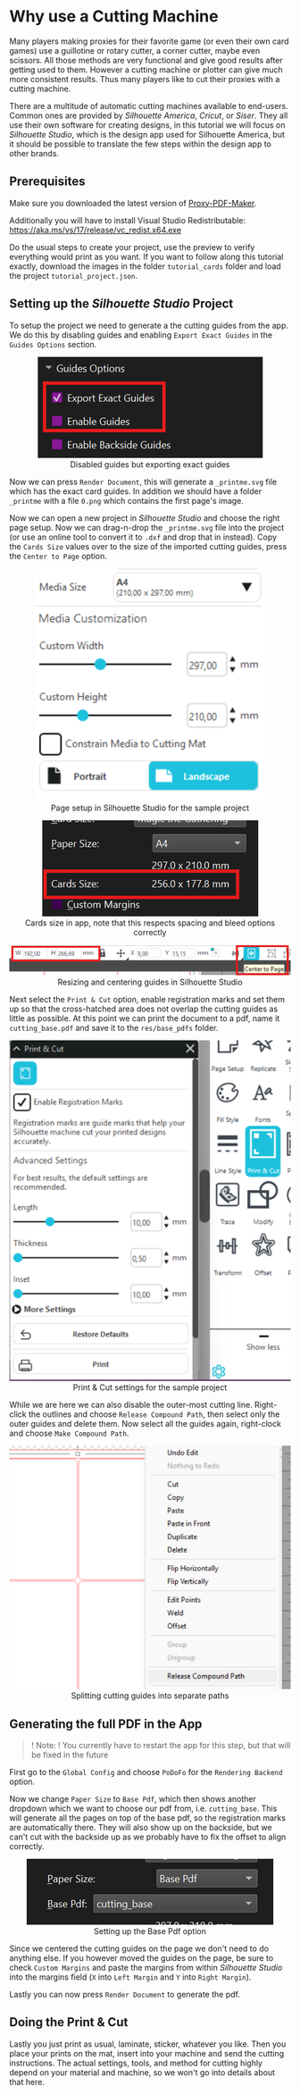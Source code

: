 # Why use a Cutting Machine

Many players making proxies for their favorite game (or even their own card games) use a guillotine or rotary cutter, a corner cutter, maybe even scissors. All those methods are very functional and give good results after getting used to them. However a cutting machine or plotter can give much more consistent results. Thus many players like to cut their proxies with a cutting machine.

There are a multitude of automatic cutting machines available to end-users. Common ones are provided by _Silhouette America_, _Cricut_, or _Siser_. They all use their own software for creating designs, in this tutorial we will focus on _Silhouette Studio_, which is the design app used for Silhouette America, but it should be possible to translate the few steps within the design app to other brands.

## Prerequisites
Make sure you downloaded the latest version of [Proxy-PDF-Maker](https://github.com/Malacath-92/Proxy-PDF-Maker/releases).

Additionally you will have to install Visual Studio Redistributable: https://aka.ms/vs/17/release/vc_redist.x64.exe

Do the usual steps to create your project, use the preview to verify everything would print as you want.  If you want to follow along this tutorial exactly, download the images in the folder `tutorial_cards` folder and load the project `tutorial_project.json`.

## Setting up the _Silhouette Studio_ Project

To setup the project we need to generate a the cutting guides from the app. We do this by disabling guides and enabling `Export Exact Guides` in the `Guides Options` section.

<p align="center">
    <img src="./images/exact_guides.png" alt="Exact Guides"/>
    <br>
    Disabled guides but exporting exact guides
</p>

Now we can press `Render Document`, this will generate a `_printme.svg` file which has the exact card guides. In addition we should have a folder `_printme` with a file `0.png` which contains the first page's image.

Now we can open a new project in _Silhouette Studio_ and choose the right page setup. Now we can drag-n-drop the `_printme.svg` file into the project (or use an online tool to convert it to `.dxf` and drop that in instead). Copy the `Cards Size` values over to the size of the imported cutting guides, press the `Center to Page` option.

<p align="center">
    <img src="./images/silhouette_page_setup.png" alt="Page Setup"/>
    <br>
    Page setup in Silhouette Studio for the sample project
</p>

<p align="center">
    <img src="./images/cards_size.png" alt="Cards Size"/>
    <br>
    Cards size in app, note that this respects spacing and bleed options correctly
</p>

<p align="center">
    <img src="./images/silhouette_guides_setup.png" alt="Silhouette Guides"/>
    <br>
    Resizing and centering guides in Silhouette Studio
</p>

Next select the `Print & Cut` option, enable registration marks and set them up so that the cross-hatched area does not overlap the cutting guides as little as possible. At this point we can print the document to a pdf, name it `cutting_base.pdf` and save it to the `res/base_pdfs` folder.

<p align="center">
    <img src="./images/silhouette_print_and_cut.png" alt="Print & Cut"/>
    <br>
    Print & Cut settings for the sample project
</p>

While we are here we can also disable the outer-most cutting line. Right-click the outlines and choose `Release Compound Path`, then select only the outer guides and delete them. Now select all the guides again, right-clock and choose `Make Compound Path`.

<p align="center">
    <img src="./images/silhouette_release.png" alt="Release Compound Path"/>
    <br>
    Splitting cutting guides into separate paths
</p>

## Generating the full PDF in the App

>! Note:
>! You currently have to restart the app for this step, but that will be fixed in the future

First go to the `Global Config` and choose `PoDoFo` for the `Rendering Backend` option.

Now we change `Paper Size` to `Base Pdf`, which then shows another dropdown which we want to choose our pdf from, i.e. `cutting_base`. This will generate all the pages on top of the base pdf, so the registration marks are automatically there. They will also show up on the backside, but we can't cut with the backside up as we probably have to fix the offset to align correctly.

<p align="center">
    <img src="./images/base_pdf.png" alt="Base Pdf"/>
    <br>
    Setting up the Base Pdf option
</p>

Since we centered the cutting guides on the page we don't need to do anything else. If you however moved the guides on the page, be sure to check `Custom Margins` and paste the margins from within _Silhouette Studio_ into the margins field (`X` into `Left Margin` and `Y` into `Right Margin`).

Lastly you can now press `Render Document` to generate the pdf.

## Doing the Print & Cut

Lastly you just print as usual, laminate, sticker, whatever you like. Then you place your prints on the mat, insert into your machine and send the cutting instructions. The actual settings, tools, and method for cutting highly depend on your material and machine, so we won't go into details about that here.
